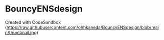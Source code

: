 # BouncyENSdesign
Created with CodeSandbox
(https://raw.githubusercontent.com/ohhkaneda/BouncyENSdesign/blob/main/thumbnail.jpg)
